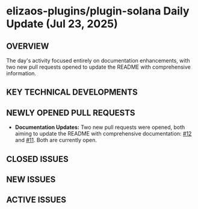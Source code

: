 # elizaos-plugins/plugin-solana Daily Update (Jul 23, 2025)
## OVERVIEW 
The day's activity focused entirely on documentation enhancements, with two new pull requests opened to update the README with comprehensive information.

## KEY TECHNICAL DEVELOPMENTS

## NEWLY OPENED PULL REQUESTS
- **Documentation Updates:** Two new pull requests were opened, both aiming to update the README with comprehensive documentation: [#12](https://github.com/elizaos-plugins/plugin-solana/pull/12) and [#11](https://github.com/elizaos-plugins/plugin-solana/pull/11). Both are currently open.

## CLOSED ISSUES

## NEW ISSUES

## ACTIVE ISSUES